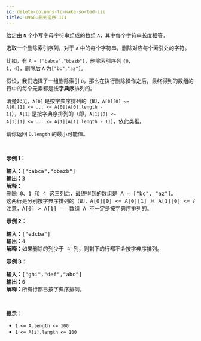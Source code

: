 ```yaml
---
id: delete-columns-to-make-sorted-iii
title: 0960.删列造序 III
---
```

给定由 <code>N</code> 个小写字母字符串组成的数组 <code>A</code>，其中每个字符串长度相等。

选取一个删除索引序列，对于 <code>A</code> 中的每个字符串，删除对应每个索引处的字符。

比如，有 <code>A = [&#34;babca&#34;,&#34;bbazb&#34;]</code>，删除索引序列 <code>{0, 1, 4}</code>，删除后 <code>A</code> 为<code>[&#34;bc&#34;,&#34;az&#34;]</code>。

假设，我们选择了一组删除索引 <code>D</code>，那么在执行删除操作之后，最终得到的数组的行中的每个元素都是按**字典序**排列的。

清楚起见，<code>A[0]</code> 是按字典序排列的（即，<code>A[0][0] &lt;= A[0][1] &lt;= ... &lt;= A[0][A[0].length - 1]</code>），<code>A[1]</code> 是按字典序排列的（即，<code>A[1][0] &lt;= A[1][1] &lt;= ... &lt;= A[1][A[1].length - 1]</code>），依此类推。

请你返回 <code>D.length</code> 的最小可能值。

 

**示例 1：**


<pre><strong>输入：</strong>[&#34;babca&#34;,&#34;bbazb&#34;]<br/><strong>输出：</strong>3<br/><strong>解释：<br/></strong>删除 0、1 和 4 这三列后，最终得到的数组是 A = [&#34;bc&#34;, &#34;az&#34;]。<br/>这两行是分别按字典序排列的（即，A[0][0] &lt;= A[0][1] 且 A[1][0] &lt;= A[1][1]）。<br/>注意，A[0] &gt; A[1] —— 数组 A 不一定是按字典序排列的。<br/></pre>

**示例 2：**


<pre><strong>输入：</strong>[&#34;edcba&#34;]<br/><strong>输出：</strong>4<br/><strong>解释：</strong>如果删除的列少于 4 列，则剩下的行都不会按字典序排列。<br/></pre>

**示例 3：**


<pre><strong>输入：</strong>[&#34;ghi&#34;,&#34;def&#34;,&#34;abc&#34;]<br/><strong>输出：</strong>0<br/><strong>解释：</strong>所有行都已按字典序排列。<br/></pre>

 

**提示：**

- <code>1 &lt;= A.length &lt;= 100</code>
- <code>1 &lt;= A[i].length &lt;= 100</code>